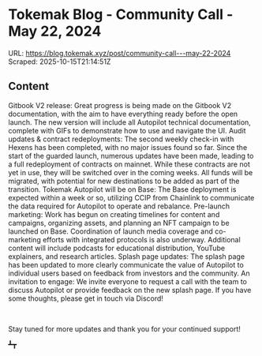 # Tokemak Blog - Community Call - May 22, 2024

URL: https://blog.tokemak.xyz/post/community-call---may-22-2024
Scraped: 2025-10-15T21:14:51Z

## Content

Gitbook V2 release: Great progress is being made on the Gitbook V2 documentation, with the aim to have everything ready before the open launch. The new version will include all Autopilot technical documentation, complete with GIFs to demonstrate how to use and navigate the UI.
Audit updates & contract redeployments: The second weekly check-in with Hexens has been completed, with no major issues found so far. Since the start of the guarded launch, numerous updates have been made, leading to a full redeployment of contracts on mainnet. While these contracts are not yet in use, they will be switched over in the coming weeks. All funds will be migrated, with potential for new destinations to be added as part of the transition.
Tokemak Autopilot will be on Base: The Base deployment is expected within a week or so, utilizing CCIP from Chainlink to communicate the data required for Autopilot to operate and rebalance.
Pre-launch marketing: Work has begun on creating timelines for content and campaigns, organizing assets, and planning an NFT campaign to be launched on Base. Coordination of launch media coverage and co-marketing efforts with integrated protocols is also underway. Additional content will include podcasts for educational distribution, YouTube explainers, and research articles.
Splash page updates: The splash page has been updated to more clearly communicate the value of Autopilot to individual users based on feedback from investors and the community.
An invitation to engage: We invite everyone to request a call with the team to discuss Autopilot or provide feedback on the new splash page. If you have some thoughts, please get in touch via Discord!

‍

Stay tuned for more updates and thank you for your continued support!

┻┳

‍